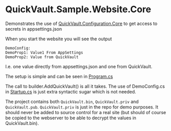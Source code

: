 ﻿# QuickVault.Sample.Website.Core

Demonstrates the use of [QuickVault.Configuration.Core](../../src/QuickVault.Configuration.Core/Readme.md) to get access to secrets in appsettings.json

When you start the website you will see the output

```
DemoConfig:
DemoProp1: Value1 From AppSettings
DemoProp2: Value from QuickVault
```

I.e. one value directly from appsettings.json and one from QuickVault.

The setup is simple and can be seen in [Program.cs](./Program.cs)

The call to builder.AddQuickVault() is all it takes. The use of DemoConfig.cs in [Startup.cs](./Startup.cs) is just extra syntactic sugar which is not needed.

The project contains both `QuickVault.bin`, `QuickVault.priv` and `QuickVault.pub`. `QuickVault.priv` is just in the repo for demo purposes. It should never be added to source control for a real site (but should of course be 
copied to the webserver to be able to decrypt the values in QuickVault.bin).